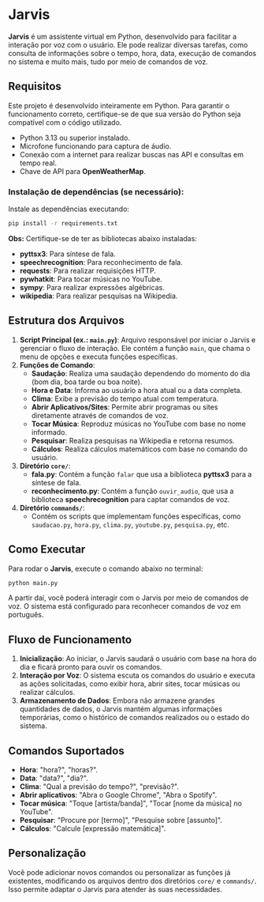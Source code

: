 # **Jarvis**  
**Jarvis** é um assistente virtual em Python, desenvolvido para facilitar a interação por voz com o usuário. Ele pode realizar diversas tarefas, como consulta de informações sobre o tempo, hora, data, execução de comandos no sistema e muito mais, tudo por meio de comandos de voz.  

## **Requisitos**  
Este projeto é desenvolvido inteiramente em Python. Para garantir o funcionamento correto, certifique-se de que sua versão do Python seja compatível com o código utilizado.

- Python 3.13 ou superior instalado.
- Microfone funcionando para captura de áudio.
- Conexão com a internet para realizar buscas nas API e consultas em tempo real.
- Chave de API para **OpenWeatherMap**.

### **Instalação de dependências (se necessário):**  
Instale as dependências executando:  
```bash
pip install -r requirements.txt
```
**Obs:** Certifique-se de ter as bibliotecas abaixo instaladas:
- **pyttsx3**: Para síntese de fala.
- **speechrecognition**: Para reconhecimento de fala.
- **requests**: Para realizar requisições HTTP.
- **pywhatkit**: Para tocar músicas no YouTube.
- **sympy**: Para realizar expressões algébricas.
- **wikipedia**: Para realizar pesquisas na Wikipedia.

## **Estrutura dos Arquivos**  
1. **Script Principal (ex.: `main.py`)**: Arquivo responsável por iniciar o Jarvis e gerenciar o fluxo de interação. Ele contém a função `main`, que chama o menu de opções e executa funções específicas.
2. **Funções de Comando**:
   - **Saudação**: Realiza uma saudação dependendo do momento do dia (bom dia, boa tarde ou boa noite).
   - **Hora e Data**: Informa ao usuário a hora atual ou a data completa.
   - **Clima**: Exibe a previsão do tempo atual com temperatura.
   - **Abrir Aplicativos/Sites**: Permite abrir programas ou sites diretamente através de comandos de voz.
   - **Tocar Música**: Reproduz músicas no YouTube com base no nome informado.
   - **Pesquisar**: Realiza pesquisas na Wikipedia e retorna resumos.
   - **Cálculos**: Realiza cálculos matemáticos com base no comando do usuário.
3. **Diretório `core/`**:
   - **fala.py**: Contém a função `falar` que usa a biblioteca **pyttsx3** para a síntese de fala.
   - **reconhecimento.py**: Contém a função `ouvir_audio`, que usa a biblioteca **speechrecognition** para captar comandos de voz.
4. **Diretório `commands/`**:
   - Contém os scripts que implementam funções específicas, como `saudacao.py`, `hora.py`, `clima.py`, `youtube.py`, `pesquisa.py`, etc.

## **Como Executar**  
Para rodar o **Jarvis**, execute o comando abaixo no terminal:  
```bash
python main.py
```
A partir daí, você poderá interagir com o Jarvis por meio de comandos de voz. O sistema está configurado para reconhecer comandos de voz em português.

## **Fluxo de Funcionamento**  
1. **Inicialização**: Ao iniciar, o Jarvis saudará o usuário com base na hora do dia e ficará pronto para ouvir os comandos.
2. **Interação por Voz**: O sistema escuta os comandos do usuário e executa as ações solicitadas, como exibir hora, abrir sites, tocar músicas ou realizar cálculos.
3. **Armazenamento de Dados**: Embora não armazene grandes quantidades de dados, o Jarvis mantém algumas informações temporárias, como o histórico de comandos realizados ou o estado do sistema.

## **Comandos Suportados**  
- **Hora**: "hora?", "horas?".
- **Data**: "data?", "dia?".
- **Clima**: "Qual a previsão do tempo?", "previsão?".
- **Abrir aplicativos**: "Abra o Google Chrome", "Abra o Spotify".
- **Tocar música**: "Toque [artista/banda]", "Tocar [nome da música] no YouTube".
- **Pesquisar**: "Procure por [termo]", "Pesquise sobre [assunto]".
- **Cálculos**: "Calcule [expressão matemática]".

## **Personalização**  
Você pode adicionar novos comandos ou personalizar as funções já existentes, modificando os arquivos dentro dos diretórios `core/` e `commands/`. Isso permite adaptar o Jarvis para atender às suas necessidades.
